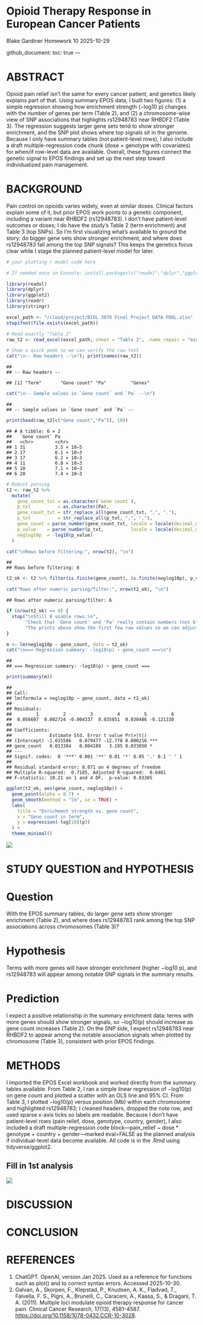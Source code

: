 Opioid Therapy Response in European Cancer Patients
================
Blake Gardiner Homework 10
2025-10-29

github_document: toc: true —

# ABSTRACT

Opioid pain relief isn’t the same for every cancer patient, and genetics
likely explains part of that. Using summary EPOS data, I built two
figures: (1) a simple regression showing how enrichment strength (−log10
p) changes with the number of genes per term (Table 2), and (2) a
chromosome-wise view of SNP associations that highlights rs12948783 near
RHBDF2 (Table 3). The regression suggests larger gene sets tend to show
stronger enrichment, and the SNP plot shows where top signals sit in the
genome. Because I only have summary tables (not patient-level rows), I
also include a draft multiple-regression code chunk (dose × genotype
with covariates) for when/if row-level data are available. Overall,
these figures connect the genetic signal to EPOS findings and set up the
next step toward individualized pain management.

# BACKGROUND

Pain control on opioids varies widely, even at similar doses. Clinical
factors explain some of it, but prior EPOS work points to a genetic
component, including a variant near RHBDF2 (rs12948783). I don’t have
patient-level outcomes or doses; I do have the study’s Table 2 (term
enrichment) and Table 3 (top SNPs). So I’m first visualizing what’s
available to ground the story: do bigger gene sets show stronger
enrichment, and where does rs12948783 fall among the top SNP signals?
This keeps the genetics focus clear while I stage the planned
patient-level model for later.

``` r
# your plotting / model code here
```

``` r
# If needed once in Console: install.packages(c("readxl","dplyr","ggplot2","readr","stringr"))

library(readxl)
library(dplyr)
library(ggplot2)
library(readr)
library(stringr)

excel_path <- "/cloud/project/BIOL 3070 Final Project DATA POOL.xlsx"
stopifnot(file.exists(excel_path))

# Read exactly "Table 2"
raw_t2 <- read_excel(excel_path, sheet = "Table 2", .name_repair = "minimal")

# Show a quick peek so we can verify the raw text
cat("\n-- Raw headers --\n"); print(names(raw_t2))
```

    ## 
    ## -- Raw headers --

    ## [1] "Term"       "Gene count" "Pa"         "Genes"

``` r
cat("\n-- Sample values in `Gene count` and `Pa` --\n")
```

    ## 
    ## -- Sample values in `Gene count` and `Pa` --

``` r
print(head(raw_t2[c("Gene count","Pa")], 10))
```

    ## # A tibble: 6 × 2
    ##   `Gene count` Pa         
    ##   <chr>        <chr>      
    ## 1 31           3.5 × 10−5 
    ## 2 17           6.1 × 10−3 
    ## 3 17           6.2 × 10−3 
    ## 4 11           6.8 × 10−3 
    ## 5 10           7.1 × 10−3 
    ## 6 20           7.4 × 10−3 

``` r
# Robust parsing
t2 <- raw_t2 %>%
  mutate(
    gene_count_txt = as.character(`Gene count`),
    p_txt          = as.character(Pa),
    gene_count_txt = str_replace_all(gene_count_txt, ",", "."),
    p_txt          = str_replace_all(p_txt, ",", "."),
    gene_count = parse_number(gene_count_txt, locale = locale(decimal_mark = ".")),
    p_value    = parse_number(p_txt,          locale = locale(decimal_mark = ".")),
    neglog10p  = -log10(p_value)
  )

cat("\nRows before filtering:", nrow(t2), "\n")
```

    ## 
    ## Rows before filtering: 6

``` r
t2_ok <- t2 %>% filter(is.finite(gene_count), is.finite(neglog10p), p_value > 0)

cat("Rows after numeric parsing/filter:", nrow(t2_ok), "\n")
```

    ## Rows after numeric parsing/filter: 6

``` r
if (nrow(t2_ok) == 0) {
  stop("\nStill 0 usable rows.\n",
       "Check that 'Gene count' and 'Pa' really contain numbers (not blanks or text labels).\n",
       "The prints above show the first few raw values so we can adjust parsing if needed.")
}

m <- lm(neglog10p ~ gene_count, data = t2_ok)
cat("\n=== Regression summary: -log10(p) ~ gene_count ===\n")
```

    ## 
    ## === Regression summary: -log10(p) ~ gene_count ===

``` r
print(summary(m))
```

    ## 
    ## Call:
    ## lm(formula = neglog10p ~ gene_count, data = t2_ok)
    ## 
    ## Residuals:
    ##         1         2         3         4         5         6 
    ##  0.056607  0.002724 -0.004337  0.035851  0.030486 -0.121330 
    ## 
    ## Coefficients:
    ##              Estimate Std. Error t value Pr(>|t|)    
    ## (Intercept) -1.015586   0.079477 -12.778 0.000216 ***
    ## gene_count   0.013384   0.004189   3.195 0.033050 *  
    ## ---
    ## Signif. codes:  0 '***' 0.001 '**' 0.01 '*' 0.05 '.' 0.1 ' ' 1
    ## 
    ## Residual standard error: 0.071 on 4 degrees of freedom
    ## Multiple R-squared:  0.7185, Adjusted R-squared:  0.6481 
    ## F-statistic: 10.21 on 1 and 4 DF,  p-value: 0.03305

``` r
ggplot(t2_ok, aes(gene_count, neglog10p)) +
  geom_point(alpha = 0.7) +
  geom_smooth(method = "lm", se = TRUE) +
  labs(
    title = "Enrichment strength vs. gene count",
    x = "Gene count in term",
    y = expression(-log[10](p))
  ) +
  theme_minimal()
```

![](Final-Maybe_files/figure-gfm/fig_reg_table2-1.png)<!-- -->

# STUDY QUESTION and HYPOTHESIS

# Question

With the EPOS summary tables, do larger gene sets show stronger
enrichment (Table 2), and where does rs12948783 rank among the top SNP
associations across chromosomes (Table 3)?

# Hypothesis

Terms with more genes will have stronger enrichment (higher −log10 p),
and rs12948783 will appear among notable SNP signals in the summary
results.

# Prediction

I expect a positive relationship in the summary enrichment data: terms
with more genes should show stronger signals, so −log10(p) should
increase as gene count increases (Table 2). On the SNP side, I expect
rs12948783 near RHBDF2 to appear among the notable association signals
when plotted by chromosome (Table 3), consistent with prior EPOS
findings.

# METHODS

I imported the EPOS Excel workbook and worked directly from the summary
tables available. From Table 2, I ran a simple linear regression of
−log10(p) on gene count and plotted a scatter with an OLS line and 95%
CI. From Table 3, I plotted −log10(p) versus position (Mb) within each
chromosome and highlighted rs12948783; I cleaned headers, dropped the
note row, and used sparse x-axis ticks so labels are readable. Because I
don’t have patient-level rows (pain relief, dose, genotype, country,
gender), I also included a draft multiple-regression code
block—pain_relief ~ dose \* genotype + country + gender—marked
eval=FALSE as the planned analysis if individual-level data become
available. All code is in the .Rmd using tidyverse/ggplot2.

## Fill in 1st analysis

![](Final-Maybe_files/figure-gfm/fig_table3_clean_ticks-1.png)<!-- -->

# DISCUSSION

# CONCLUSION

# REFERENCES

1.  ChatGPT. OpenAI, version Jan 2025. Used as a reference for functions
    such as plot() and to correct syntax errors. Accessed 2025-10-30.
2.  Galvan, A., Skorpen, F., Klepstad, P., Knudsen, A. K., Fladvad, T.,
    Falvella, F. S., Pigni, A., Brunelli, C., Caraceni, A., Kaasa, S., &
    Dragani, T. A. (2011). Multiple loci modulate opioid therapy
    response for cancer pain. Clinical Cancer Research, 17(13),
    4581–4587. <https://doi.org/10.1158/1078-0432.CCR-10-3028>.
